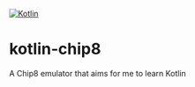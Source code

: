 [![Kotlin](https://img.shields.io/badge/kotlin-1.0.0--beta--4584-blue.svg)](http://kotlinlang.org)

# kotlin-chip8
A Chip8 emulator that aims for me to learn Kotlin
